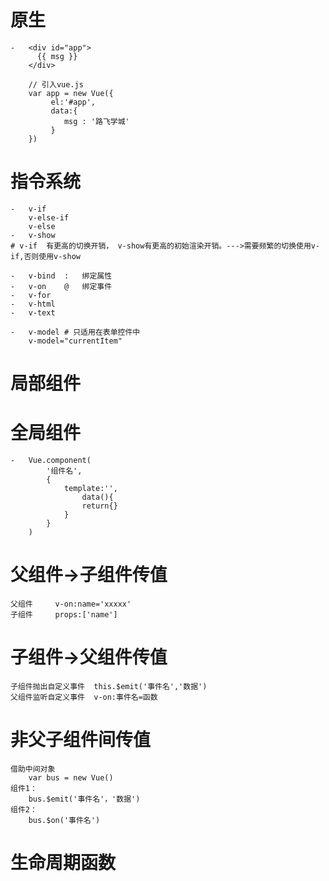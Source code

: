 # 原生
    -   <div id="app">
          {{ msg }}
        </div>
        
        // 引入vue.js
        var app = new Vue({
             el:'#app',
             data:{
                msg : '路飞学城'
             }
        })

 
# 指令系统
    -   v-if
        v-else-if
        v-else
    -   v-show
    # v-if  有更高的切换开销， v-show有更高的初始渲染开销。--->需要频繁的切换使用v-if,否则使用v-show
    
    -   v-bind  :   绑定属性
    -   v-on    @   绑定事件
    -   v-for   
    -   v-html
    -   v-text
    
    -   v-model # 只适用在表单控件中
        v-model="currentItem"
        
        
# 局部组件
# 全局组件
    -   Vue.component(
            '组件名',
            {
                template:'',
                    data(){
                    return{}
                }
            }
        )

# 父组件->子组件传值
    父组件     v-on:name='xxxxx'
    子组件     props:['name']


# 子组件->父组件传值
    子组件抛出自定义事件  this.$emit('事件名','数据')     
    父组件监听自定义事件  v-on:事件名=函数

# 非父子组件间传值
    借助中间对象
        var bus = new Vue()
    组件1：
        bus.$emit('事件名'，'数据')
    组件2：
        bus.$on('事件名')

# 生命周期函数
